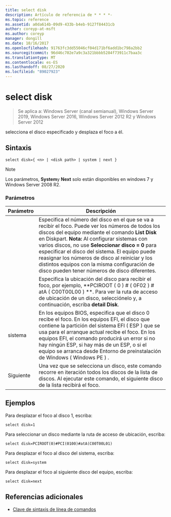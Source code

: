 ```yaml
---
title: select disk
description: Artículo de referencia de * * * *-
ms.topic: reference
ms.assetid: a0da614b-09d9-433b-b4eb-9127f84431cb
author: coreyp-at-msft
ms.author: coreyp
manager: dongill
ms.date: 10/16/2017
ms.openlocfilehash: 91763fc3dd55046cf04d171bf6add1bc798a2bb2
ms.sourcegitcommit: 96d46c702e7a9c3a321bbbb5284f73911c7baa3c
ms.translationtype: MT
ms.contentlocale: es-ES
ms.lasthandoff: 08/27/2020
ms.locfileid: "89027923"
---
```

# <a name="select-disk"></a>select disk

> Se aplica a: Windows Server (canal semianual), Windows Server 2019, Windows Server 2016, Windows Server 2012 R2 y Windows Server 2012

selecciona el disco especificado y desplaza el foco a él.



## <a name="syntax"></a>Sintaxis

```
select disk={ <n> | <disk path> | system | next }
```

> [!NOTE]
> Los **<disk path>** parámetros, **System**y **Next** solo están disponibles en windows 7 y Windows Server 2008 R2.

### <a name="parameters"></a>Parámetros

|  Parámetro  |                                                                                                                                                                                                            Descripción                                                                                                                                                                                                            |
|-------------|-----------------------------------------------------------------------------------------------------------------------------------------------------------------------------------------------------------------------------------------------------------------------------------------------------------------------------------------------------------------------------------------------------------------------------------|
|     <n>     | Especifica el número del disco en el que se va a recibir el foco. Puede ver los números de todos los discos del equipo mediante el comando **List Disk** en Diskpart. **Nota:** Al configurar sistemas con varios discos, no use **Seleccionar disco \= 0** para especificar el disco del sistema. El equipo puede reasignar los números de disco al reiniciar y los distintos equipos con la misma configuración de disco pueden tener números de disco diferentes. |
| <disk path> |                                                                                                                 Especifica la ubicación del disco para recibir el foco, por ejemplo, **PCIROOT \( 0 \) \# \( 0F02 \) \# atA \( C00T00L00 \) **. Para ver la ruta de acceso de ubicación de un disco, selecciónelo y, a continuación, escriba **detail Disk**.                                                                                                                  |
|   sistema    |                                 En los equipos BIOS, especifica que el disco 0 recibe el foco. En los equipos EFI, el disco que contiene la partición del sistema EFI \( ESP \) que se usa para el arranque actual recibe el foco. En los equipos EFI, el comando producirá un error si no hay ningún ESP, si hay más de un ESP, o si el equipo se arranca desde Entorno de preinstalación de Windows \( Windows PE \) .                                  |
|    Siguiente     |                                                                                                                                     Una vez que se selecciona un disco, este comando recorre en iteración todos los discos de la lista de discos. Al ejecutar este comando, el siguiente disco de la lista recibirá el foco.                                                                                                                                      |

## <a name="examples"></a>Ejemplos
Para desplazar el foco al disco 1, escriba:

```
select disk=1
```

Para seleccionar un disco mediante la ruta de acceso de ubicación, escriba:

```
select disk=PCIROOT(0)#PCI(0100)#atA(C00T00L01)
```

Para desplazar el foco al disco del sistema, escriba:

```
select disk=system
```

Para desplazar el foco al siguiente disco del equipo, escriba:

```
select disk=next
```

## <a name="additional-references"></a>Referencias adicionales
- [Clave de sintaxis de línea de comandos](command-line-syntax-key.md)




